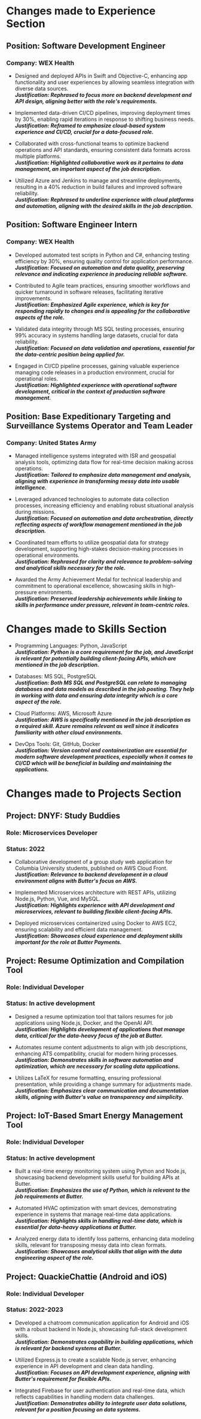 # Changes made to Experience Section

## Position: Software Development Engineer

### Company: WEX Health

* Designed and deployed APIs in Swift and Objective-C, enhancing app functionality and user experiences by allowing seamless integration with diverse data sources.<br>
***Justification: Rephrased to focus more on backend development and API design, aligning better with the role's requirements.***

* Implemented data-driven CI/CD pipelines, improving deployment times by 30%, enabling rapid iterations in response to shifting business needs.<br>
***Justification: Reframed to emphasize cloud-based system experience and CI/CD, crucial for a data-focused role.***

* Collaborated with cross-functional teams to optimize backend operations and API standards, ensuring consistent data formats across multiple platforms.<br>
***Justification: Highlighted collaborative work as it pertains to data management, an important aspect of the job description.***

* Utilized Azure and Jenkins to manage and streamline deployments, resulting in a 40% reduction in build failures and improved software reliability.<br>
***Justification: Rephrased to underline experience with cloud platforms and automation, aligning with the desired skills in the job description.***

## Position: Software Engineer Intern

### Company: WEX Health

* Developed automated test scripts in Python and C#, enhancing testing efficiency by 30%, ensuring quality control for application performance.<br>
***Justification: Focused on automation and data quality, preserving relevance and indicating experience in producing reliable software.***

* Contributed to Agile team practices, ensuring smoother workflows and quicker turnaround in software releases, facilitating iterative improvements.<br>
***Justification: Emphasized Agile experience, which is key for responding rapidly to changes and is appealing for the collaborative aspects of the role.***

* Validated data integrity through MS SQL testing processes, ensuring 99% accuracy in systems handling large datasets, crucial for data reliability.<br>
***Justification: Focused on data validation and operations, essential for the data-centric position being applied for.***

* Engaged in CI/CD pipeline processes, gaining valuable experience managing code releases in a production environment, crucial for operational roles.<br>
***Justification: Highlighted experience with operational software development, critical in the context of production software management.***

## Position: Base Expeditionary Targeting and Surveillance Systems Operator and Team Leader

### Company: United States Army

* Managed intelligence systems integrated with ISR and geospatial analysis tools, optimizing data flow for real-time decision making across operations.<br>
***Justification: Tailored to emphasize data management and analysis, aligning with experience in transforming messy data into usable intelligence.***

* Leveraged advanced technologies to automate data collection processes, increasing efficiency and enabling robust situational analysis during missions.<br>
***Justification: Focused on automation and data orchestration, directly reflecting aspects of workflow management mentioned in the job description.***

* Coordinated team efforts to utilize geospatial data for strategy development, supporting high-stakes decision-making processes in operational environments.<br>
***Justification: Rephrased for clarity and relevance to problem-solving and analytical skills necessary for the role.***

* Awarded the Army Achievement Medal for technical leadership and commitment to operational excellence, showcasing skills in high-pressure environments.<br>
***Justification: Preserved leadership achievements while linking to skills in performance under pressure, relevant in team-centric roles.***

# Changes made to Skills Section

* Programming Languages: Python, JavaScript<br>
***Justification: Python is a core requirement for the job, and JavaScript is relevant for potentially building client-facing APIs, which are mentioned in the job description.***

* Databases: MS SQL, PostgreSQL<br>
***Justification: Both MS SQL and PostgreSQL can relate to managing databases and data models as described in the job posting. They help in working with data and ensuring data integrity which is a core aspect of the role.***

* Cloud Platforms: AWS, Microsoft Azure<br>
***Justification: AWS is specifically mentioned in the job description as a required skill. Azure remains relevant as well since it indicates familiarity with other cloud environments.***

* DevOps Tools: Git, GitHub, Docker<br>
***Justification: Version control and containerization are essential for modern software development practices, especially when it comes to CI/CD which will be beneficial in building and maintaining the applications.***

# Changes made to Projects Section

## Project: DNYF: Study Buddies

### Role: Microservices Developer

### Status: 2022

* Collaborative development of a group study web application for Columbia University students, published on AWS Cloud Front.<br>***Justification: Relevance to backend development in a cloud environment aligns with Butter's focus on AWS.***

* Implemented Microservices architecture with REST APIs, utilizing Node.js, Python, Vue, and MySQL.<br>***Justification: Highlights experience with API development and microservices, relevant to building flexible client-facing APIs.***

* Deployed microservices containerized using Docker to AWS EC2, ensuring scalability and efficient data management.<br>***Justification: Showcases cloud experience and deployment skills important for the role at Butter Payments.***

## Project: Resume Optimization and Compilation Tool

### Role: Individual Developer

### Status: In active development

* Designed a resume optimization tool that tailors resumes for job applications using Node.js, Docker, and the OpenAI API.<br>***Justification: Highlights development of applications that manage data, critical for the data-heavy focus of the job at Butter.***

* Automates resume content adjustments to align with job descriptions, enhancing ATS compatibility, crucial for modern hiring processes.<br>***Justification: Demonstrates skills in software automation and optimization, which are necessary for scaling data applications.***

* Utilizes LaTeX for resume formatting, ensuring professional presentation, while providing a change summary for adjustments made.<br>***Justification: Emphasizes clear communication and documentation skills, aligning with Butter's value on transparency and simplicity.***

## Project: IoT-Based Smart Energy Management Tool

### Role: Individual Developer

### Status: In active development

* Built a real-time energy monitoring system using Python and Node.js, showcasing backend development skills useful for building APIs at Butter.<br>***Justification: Emphasizes the use of Python, which is relevant to the job requirements at Butter.***

* Automated HVAC optimization with smart devices, demonstrating experience in systems that manage real-time data applications.<br>***Justification: Highlights skills in handling real-time data, which is essential for data-heavy applications at Butter.***

* Analyzed energy data to identify loss patterns, enhancing data modeling skills, relevant for transposing messy data into clean formats.<br>***Justification: Showcases analytical skills that align with the data engineering aspect of the role.***

## Project: QuackieChattie (Android and iOS)

### Role: Individual Developer

### Status: 2022-2023

* Developed a chatroom communication application for Android and iOS with a robust backend in Node.js, showcasing full-stack development skills.<br>***Justification: Demonstrates capability in building applications, which is relevant for backend systems at Butter.***

* Utilized Express.js to create a scalable Node.js server, enhancing experience in API development and clean data handling.<br>***Justification: Focuses on API development experience, aligning with Butter's requirement for flexible APIs.***

* Integrated Firebase for user authentication and real-time data, which reflects capabilities in handling modern data challenges.<br>***Justification: Demonstrates ability to integrate user data solutions, relevant for a position focusing on data systems.***

